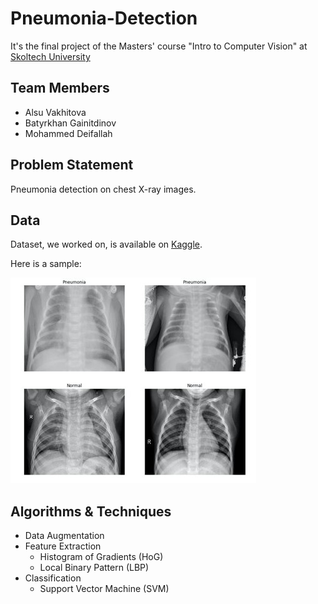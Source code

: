 # Pneumonia-Detection
It's the final project of the Masters' course "Intro to Computer Vision" at [Skoltech University](https://www.skoltech.ru/en/)

## Team Members
- Alsu Vakhitova
- Batyrkhan Gainitdinov
- Mohammed Deifallah

## Problem Statement
Pneumonia detection on chest X-ray images.

## Data
Dataset, we worked on, is available on [Kaggle](https://www.kaggle.com/paultimothymooney/chest-xray-pneumonia).

Here is a sample:

![example.jpg](example.jpg)

## Algorithms & Techniques
- Data Augmentation
- Feature Extraction
    - Histogram of Gradients (HoG)
    - Local Binary Pattern (LBP)
- Classification
    - Support Vector Machine (SVM)
